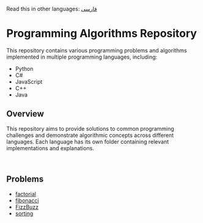Read this in other languages: [فارسی](/README.fa.md)

# Programming Algorithms Repository

This repository contains various programming problems and algorithms implemented in multiple programming languages, including:

- Python
- C#
- JavaScript
- C++
- Java

## Overview

This repository aims to provide solutions to common programming challenges and demonstrate algorithmic concepts across different languages. Each language has its own folder containing relevant implementations and explanations.

<br/>

## Problems
- [factorial](/factorial/README.md)
- [fibonacci](#)
- [FizzBuzz](#)
- [sorting](#)
